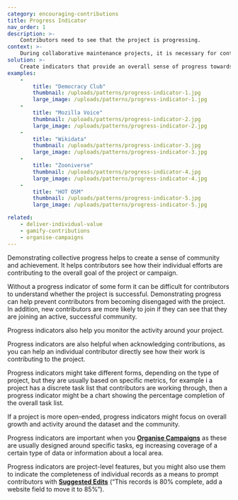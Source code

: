```yaml
---
category: encouraging-contributions
title: Progress Indicator
nav_order: 1
description: >-
    Contributors need to see that the project is progressing.
context: >-
    During collaborative maintenance projects, it is necessary for contributors to focus on completing tasks: adding new records, correcting mistakes and improving existing data. However, this risks them losing sight of the overall progress made by the community.
solution: >-
    Create indicators that provide an overall sense of progress towards the goal of your project or campaign, for example charts showing how many tasks have been completed, the growth of the database, the number of people participating, or the overall daily or weekly activity.
examples:
    -
        title: "Democracy Club"
        thumbnail: /uploads/patterns/progress-indicator-1.jpg
        large_image: /uploads/patterns/progress-indicator-1.jpg
    -
        title: "Mozilla Voice"
        thumbnail: /uploads/patterns/progress-indicator-2.jpg
        large_image: /uploads/patterns/progress-indicator-2.jpg
    -
        title: "Wikidata"
        thumbnail: /uploads/patterns/progress-indicator-3.jpg
        large_image: /uploads/patterns/progress-indicator-3.jpg
    -
        title: "Zooniverse"
        thumbnail: /uploads/patterns/progress-indicator-4.jpg
        large_image: /uploads/patterns/progress-indicator-4.jpg
    -
        title: "HOT OSM"
        thumbnail: /uploads/patterns/progress-indicator-5.jpg
        large_image: /uploads/patterns/progress-indicator-5.jpg

related:
    - deliver-individual-value
    - gamify-contributions
    - organise-campaigns
---
```


Demonstrating collective progress helps to create a sense of community and achievement. It helps contributors see how their individual efforts are contributing to the overall goal of the project or campaign.

Without a progress indicator of some form it can be difficult for contributors to understand whether the project is successful. Demonstrating progress can help prevent contributors from becoming disengaged with the project. In addition, new contributors are more likely to join if they can see that they are joining an active, successful community.

Progress indicators also help you monitor the activity around your project.

Progress indicators are also helpful when acknowledging contributions, as you can help an individual contributor directly see how their work is contributing to the project.

Progress indicators might take different forms, depending on the type of project, but they are usually based on specific metrics, for example i a project has a discrete task list that contributors are working through, then a progress indicator might be a chart showing the percentage completion of the overall task list.

If a project is more open-ended, progress indicators might focus on overall growth and activity around the dataset and the community.

Progress indicators are important when you **[Organise Campaigns](/patterns/encouraging-contributions/organise-campaigns)** as these are usually designed around specific tasks, eg increasing coverage of a certain type of data or information about a local area.

Progress indicators are project-level features, but you might also use them to indicate the completeness of individual records as a means to prompt contributors with **[Suggested Edits](/patterns/encouraging-contributions/suggested-edits)** (“This records is 80% complete, add a website field to move it to 85%”).
